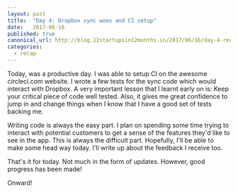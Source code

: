 ```yaml
---
layout: post
title:  "Day 4: Dropbox sync woes and CI setup"
date:   2017-06-16
published: true
canonical_url: http://blog.12startupsin12months.in/2017/06/16/day-4-recap-dropbox-sync-integration/
categories:
  - recap
---
```


Today, was a productive day. I was able to setup CI on the awesome circleci.com website.
I wrote a few tests for the sync code which would interact with Dropbox. A very important
lesson that I learnt early on is: Keep your critical piece of code well tested.
Also, it gives me great confidence to jump in and change things when I know that I have a good
set of tests backing me.

Writing code is always the easy part. I plan on spending some time trying to interact with potential
customers to get a sense of the features they'd like to see in the app. This is always the difficult part.
Hopefully, I'll be able to make some head way today. I'll write up about the feedback I receive too.

That's it for today. Not much in the form of updates. However, good progress has been made!

Onward!
